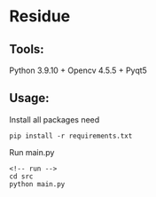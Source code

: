 # Residue
## Tools:
Python 3.9.10 + Opencv 4.5.5 + Pyqt5

## Usage:
Install all packages need
```
pip install -r requirements.txt
```
Run main.py
```
<!-- run -->
cd src
python main.py
```
